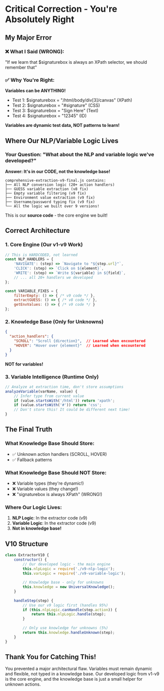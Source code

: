 # Critical Correction - You're Absolutely Right

## My Major Error

### ❌ What I Said (WRONG):
"If we learn that $signaturebox is always an XPath selector, we should remember that"

### ✅ Why You're Right:
**Variables can be ANYTHING!** 
- Test 1: $signaturebox = "/html/body/div[3]/canvas" (XPath)
- Test 2: $signaturebox = "#signature" (CSS)  
- Test 3: $signaturebox = "Sign Here" (Text)
- Test 4: $signaturebox = "12345" (ID)

**Variables are dynamic test data, NOT patterns to learn!**

## Where Our NLP/Variable Logic Lives

### Your Question: "What about the NLP and variable logic we've developed?"

**Answer: It's in our CODE, not the knowledge base!**

```
comprehensive-extraction-v9-final.js contains:
├── All NLP conversion logic (20+ action handlers)
├── GUESS variable extraction (v8 fix)
├── Empty variable filtering (v9 fix)
├── Environment value extraction (v9 fix)
├── Username/password typing fix (v9 fix)
└── All the logic we built over 9 versions!
```

This is our **source code** - the core engine we built!

## Correct Architecture

### 1. Core Engine (Our v1-v9 Work)
```javascript
// This is HARDCODED, not learned
const NLP_HANDLERS = {
    'NAVIGATE': (step) => `Navigate to "${step.url}"`,
    'CLICK': (step) => `Click on ${element}`,
    'WRITE': (step) => `Write ${variable} in ${field}`,
    // ... all 20+ handlers we developed
};

const VARIABLE_FIXES = {
    filterEmpty: () => { /* v9 code */ },
    extractGUESS: () => { /* v8 code */ },
    getEnvValues: () => { /* v9 code */ }
};
```

### 2. Knowledge Base (Only for Unknowns)
```json
{
  "action_handlers": {
    "SCROLL": "Scroll {direction}",  // Learned when encountered
    "HOVER": "Hover over {element}"  // Learned when encountered
  }
}
```
**NOT for variables!**

### 3. Variable Intelligence (Runtime Only)
```javascript
// Analyze at extraction time, don't store assumptions
analyzeVariable(varName, value) {
    // Infer type from current value
    if (value.startsWith('/html')) return 'xpath';
    if (value.startsWith('#')) return 'css';
    // Don't store this! It could be different next time!
}
```

## The Final Truth

### What Knowledge Base Should Store:
- ✅ Unknown action handlers (SCROLL, HOVER)
- ✅ Fallback patterns

### What Knowledge Base Should NOT Store:
- ❌ Variable types (they're dynamic!)
- ❌ Variable values (they change!)
- ❌ "signaturebox is always XPath" (WRONG!)

### Where Our Logic Lives:
1. **NLP Logic**: In the extractor code (v9)
2. **Variable Logic**: In the extractor code (v9)
3. **Not in knowledge base!**

## V10 Structure

```javascript
class ExtractorV10 {
    constructor() {
        // Our developed logic - the main engine
        this.nlpLogic = require('./v9-nlp-logic');
        this.varLogic = require('./v9-variable-logic');
        
        // Knowledge base - only for unknowns
        this.knowledge = new UniversalKnowledge();
    }
    
    handleStep(step) {
        // Use our v9 logic first (handles 95%)
        if (this.nlpLogic.canHandle(step.action)) {
            return this.nlpLogic.handle(step);
        }
        
        // Only use knowledge for unknowns (5%)
        return this.knowledge.handleUnknown(step);
    }
}
```

## Thank You for Catching This!

You prevented a major architectural flaw. Variables must remain dynamic and flexible, not typed in a knowledge base. Our developed logic from v1-v9 is the core engine, and the knowledge base is just a small helper for unknown actions.